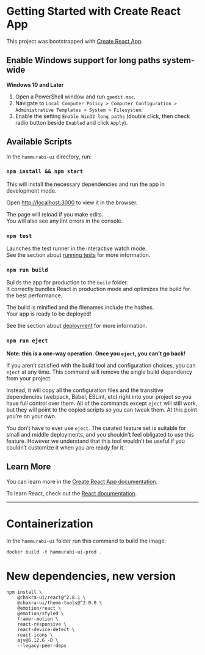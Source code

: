 # Getting Started with Create React App

This project was bootstrapped with [Create React App](https://github.com/facebook/create-react-app).

## Enable Windows support for long paths system-wide 
**Windows 10 and Later**
1. Open a PowerShell window and run `gpedit.msc`.
2. Navigate to `Local Computer Policy > Computer Configuration > Administrative Templates > System > Filesystem`.
3. Enable the setting `Enable Win32 long paths` (double click, then check radio button beside `Enabled` and click `Apply`).

## Available Scripts

In the `hammurabi-ui` directory, run:

### `npm install && npm start`

This will install the necessary dependencies and run the app in development mode.

Open [http://localhost:3000](http://localhost:3000) to view it in the browser.

The page will reload if you make edits.\
You will also see any lint errors in the console.

### `npm test`

Launches the test runner in the interactive watch mode.\
See the section about [running tests](https://facebook.github.io/create-react-app/docs/running-tests) for more information.

### `npm run build`

Builds the app for production to the `build` folder.\
It correctly bundles React in production mode and optimizes the build for the best performance.

The build is minified and the filenames include the hashes.\
Your app is ready to be deployed!

See the section about [deployment](https://facebook.github.io/create-react-app/docs/deployment) for more information.

### `npm run eject`

**Note: this is a one-way operation. Once you `eject`, you can’t go back!**

If you aren’t satisfied with the build tool and configuration choices, you can `eject` at any time. This command will remove the single build dependency from your project.

Instead, it will copy all the configuration files and the transitive dependencies (webpack, Babel, ESLint, etc) right into your project so you have full control over them. All of the commands except `eject` will still work, but they will point to the copied scripts so you can tweak them. At this point you’re on your own.

You don’t have to ever use `eject`. The curated feature set is suitable for small and middle deployments, and you shouldn’t feel obligated to use this feature. However we understand that this tool wouldn’t be useful if you couldn’t customize it when you are ready for it.

## Learn More

You can learn more in the [Create React App documentation](https://facebook.github.io/create-react-app/docs/getting-started).

To learn React, check out the [React documentation](https://reactjs.org/).

---

# Containerization

In the `hammurabi-ui` folder run this command to build the image:

    docker build -t hammurabi-ui-prod .

# New dependencies, new version

    npm install \
        @chakra-ui/react@^2.8.1 \
        @chakra-ui/theme-tools@^2.0.0 \
        @emotion/react \
        @emotion/styled \
        framer-motion \
        react-responsive \
        react-device-detect \
        react-icons \
        ajv@6.12.6 -D \
        --legacy-peer-deps
